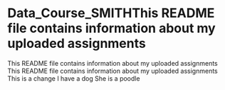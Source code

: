 # Data_Course_SMITHThis README file contains information about my uploaded assignments
This README file contains information about my uploaded assignments
This README file contains information about my uploaded assignments
This is a change
I have a dog
She is a poodle
